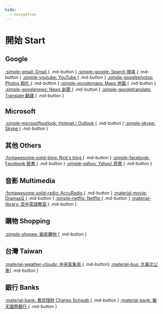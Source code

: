 ```yaml
---
hide:
  - navigation
---
```


# 開始 Start

## Google

[ :simple-gmail: Gmail ](https://mail.google.com/){ .md-button }
[ :simple-google: Search 搜尋 ](https://google.com/){ .md-button }
[ :simple-youtube: YouTube ](https://youtube.com/){ .md-button }
[ :simple-googlephotos: Photos 相片 ](https://photos.google.com/){ .md-button }
[ :simple-googlemaps: Maps 地圖 ](https://maps.google.com/){ .md-button }
[ :simple-googlenews: News 新聞 ](https://news.google.com/){ .md-button }
[ :simple-googletranslate: Translate 翻譯 ](https://translate.google.com/){ .md-button }

## Microsoft

[ :simple-microsoftoutlook: Hotmail / Outlook ](https://outlook.live.com/){ .md-button }
[ :simple-skype: Skype ](https://www.skype.com/){ .md-button }

## 其他 Others

[ :fontawesome-solid-blog: Rick's blog ](https://ricklan.net/blog/){ .md-button }
[ :simple-facebook: Facebook 臉書 ](https://facebook.com/){ .md-button }
[ :simple-yahoo: Yahoo! 奇摩 ](https://tw.yahoo.com/){ .md-button }

## 音影 Multimedia

[ :fontawesome-solid-radio: AccuRadio ](https://www.accuradio.com/){ .md-button }
[ :material-movie: DramasQ ](https://dramasq.cc/){ .md-button }
[ :simple-netflix: Netflix ](https://netflix.com/){ .md-button }
[ :material-library: 空中英語教室 ](https://m.studioclassroom.com/){ .md-button }

## 購物 Shopping

[ :simple-shopee: 蝦皮購物 ](https://shopee.tw/){ .md-button }

## 台灣 Taiwan

[ :material-weather-cloudy: 中央氣象局 ](https://www.cwb.gov.tw/){ .md-button}
[ :material-bus: 大臺北公車](https://ebus.gov.taipei/){ .md-button }

## 銀行 Banks

[ :material-bank: 嘉信理財 Charles Schwab ](https://client.schwab.com/Login/SignOn/CustomerCenterLogin.aspx?chinese=y){ .md-button }
[ :material-bank: 樂天國際銀行 ](https://www.rakuten-bank.com.tw/){ .md-button }
